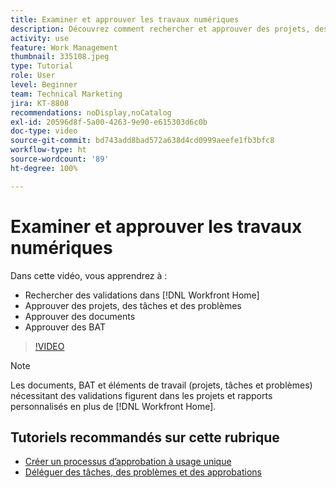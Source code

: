 ```yaml
---
title: Examiner et approuver les travaux numériques
description: Découvrez comment rechercher et approuver des projets, des tâches, des problèmes, des documents et des bons à tirer dans  [!DNL Workfront Home].
activity: use
feature: Work Management
thumbnail: 335108.jpeg
type: Tutorial
role: User
level: Beginner
team: Technical Marketing
jira: KT-8808
recommendations: noDisplay,noCatalog
exl-id: 20596d8f-5a00-4263-9e90-e615303d6c0b
doc-type: video
source-git-commit: bd743add8bad572a638d4cd0999aeefe1fb3bfc8
workflow-type: ht
source-wordcount: '89'
ht-degree: 100%

---
```


# Examiner et approuver les travaux numériques

Dans cette vidéo, vous apprendrez à :

* Rechercher des validations dans [!DNL Workfront Home]
* Approuver des projets, des tâches et des problèmes
* Approuver des documents
* Approuver des BAT

>[!VIDEO](https://video.tv.adobe.com/v/335108/?quality=12&learn=on)


>[!NOTE]
>
>Les documents, BAT et éléments de travail (projets, tâches et problèmes) nécessitant des validations figurent dans les projets et rapports personnalisés en plus de [!DNL Workfront Home].

## Tutoriels recommandés sur cette rubrique

* [Créer un processus d’approbation à usage unique](/help/manage-work/approval-processes-and-milestone-paths/create-a-single-use-approval-process.md)
* [Déléguer des tâches, des problèmes et des approbations](/help/manage-work/approval-processes-and-milestone-paths/delegate-approvals.md)


<!---
learn more URLS
Approving work
Home area for Reviewers
Guides
Home overview for Reviewers
Issue page overview
--->

